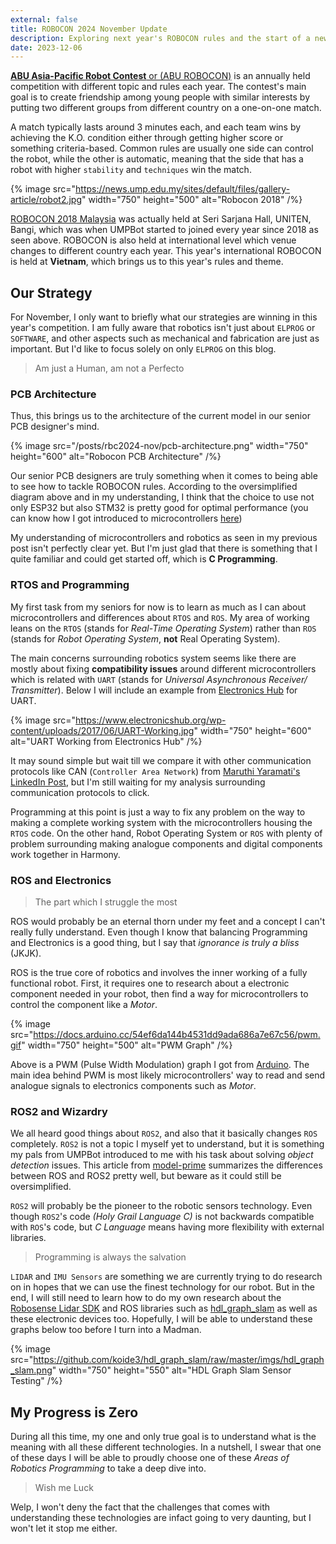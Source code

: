 ```yaml
---
external: false
title: ROBOCON 2024 November Update
description: Exploring next year's ROBOCON rules and the start of a new Project
date: 2023-12-06
---
```


[**ABU Asia-Pacific Robot Contest** or (ABU ROBOCON)](https://en.wikipedia.org/wiki/ABU_Robocon) is an annually held competition with different topic and rules each year. The contest's main goal is to create friendship among young people with similar interests by putting two different groups from different country on a one-on-one match.


A match typically lasts around 3 minutes each, and each team wins by achieving the K.O. condition either through getting higher score or something criteria-based. Common rules are usually one side can control the robot, while the other is automatic, meaning that the side that has a robot with higher `stability` and `techniques` win the match. 

{% image src="https://news.ump.edu.my/sites/default/files/gallery-article/robot2.jpg" width="750" height="500" alt="Robocon 2018" /%}

[ROBOCON 2018 Malaysia](https://news.ump.edu.my/awards/umpbot-competed-robocon-2018) was actually held at Seri Sarjana Hall, UNITEN, Bangi, which was when UMPBot started to joined every year since 2018 as seen above. ROBOCON is also held at international level which venue changes to different country each year. This year's international ROBOCON is held at **Vietnam**, which brings us to this year's rules and theme.

## Our Strategy

For November, I only want to briefly what our strategies are winning in this year's competition. I am fully aware that robotics isn't just about `ELPROG` or `SOFTWARE`, and other aspects such as mechanical and fabrication are just as important. But I'd like to focus solely on only `ELPROG` on this blog. 

> Am just a Human, am not a Perfecto

### PCB Architecture

Thus, this brings us to the architecture of the current model in our senior PCB designer's mind. 

{% image src="/posts/rbc2024-nov/pcb-architecture.png" width="750" height="600" alt="Robocon PCB Architecture" /%}

Our senior PCB designers are truly something when it comes to being able to see how to tackle ROBOCON rules. According to the oversimplified diagram above and in my understanding, I think that the choice to use not only ESP32 but also STM32 is pretty good for optimal performance (you can know how I got introduced to microcontrollers [here](/posts/chaotic-encounter-with-robotics))

My understanding of microcontrollers and robotics as seen in my previous post isn't perfectly clear yet. But I'm just glad that there is something that I quite familiar and could get started off, which is **C Programming**.

### RTOS and Programming

My first task from my seniors for now is to learn as much as I can about microcontrollers and differences about `RTOS` and `ROS`. My area of working leans on the `RTOS` (stands for _Real-Time Operating System_) rather than `ROS` (stands for _Robot Operating System_, **not** Real Operating System).

The main concerns surrounding robotics system seems like there are mostly about fixing **compatibility issues** around different microcontrollers which is related with `UART` (stands for _Universal Asynchronous Receiver/ Transmitter_). Below I will include an example from [Electronics Hub](https://www.electronicshub.org/basics-uart-communication/) for UART. 

{% image src="https://www.electronicshub.org/wp-content/uploads/2017/06/UART-Working.jpg" width="750" height="600" alt="UART Working from Electronics Hub" /%}

It may sound simple but wait till we compare it with other communication protocols like CAN (`Controller Area Network`) from [Maruthi Yaramati's LinkedIn Post](https://www.linkedin.com/pulse/controller-area-networkcan-vs-other-communication-maruthi-yaramati), but I'm still waiting for my analysis surrounding communication protocols to click.

Programming at this point is just a way to fix any problem on the way to making a complete working system with the microcontrollers housing the `RTOS` code. On the other hand, Robot Operating System or `ROS` with plenty of problem surrounding making analogue components and digital components work together in Harmony.

### ROS and Electronics

> The part which I struggle the most

ROS would probably be an eternal thorn under my feet and a concept I can't really fully understand. Even though I know that balancing Programming and Electronics is a good thing, but I say that _ignorance is truly a bliss_ (JKJK).

ROS is the true core of robotics and involves the inner working of a fully functional robot. First, it requires one to research about a electronic component needed in your robot, then find a way for microcontrollers to control the component like a _Motor_.

{% image src="https://docs.arduino.cc/54ef6da144b4531dd9ada686a7e67c56/pwm.gif" width="750" height="500" alt="PWM Graph" /%}

Above is a PWM (Pulse Width Modulation) graph I got from [Arduino](https://docs.arduino.cc/learn/microcontrollers/analog-output). The main idea behind PWM is most likely microcontrollers' way to read and send analogue signals to electronics components such as _Motor_.

### ROS2 and Wizardry

We all heard good things about `ROS2`, and also that it basically changes `ROS` completely. `ROS2` is not a topic I myself yet to understand, but it is something my pals from UMPBot introduced to me with his task about solving _object detection_ issues. This article from [model-prime](https://www.model-prime.com/blog/ros-1-vs-ros-2-what-are-the-biggest-differences) summarizes the differences between ROS and ROS2 pretty well, but beware as it could still be oversimplified.

`ROS2` will probably be the pioneer to the robotic sensors technology. Even though `ROS2`'s code _(Holy Grail Language C)_ is not backwards compatible with `ROS`'s code, but _C Language_ means having more flexibility with external libraries.

> Programming is always the salvation

`LIDAR` and `IMU Sensors` are something we are currently trying to do research on in hopes that we can use the finest technology for our robot. But in the end, I will still need to learn how to do my own research about the [Robosense Lidar SDK](https://github.com/RoboSense-LiDAR/rslidar_sdk) and ROS libraries such as [hdl_graph_slam](https://github.com/koide3/hdl_graph_slam) as well as these electronic devices too. Hopefully, I will be able to understand these graphs below too before I turn into a Madman.

{% image src="https://github.com/koide3/hdl_graph_slam/raw/master/imgs/hdl_graph_slam.png" width="750" height="550" alt="HDL Graph Slam Sensor Testing" /%}

## My Progress is Zero

During all this time, my one and only true goal is to understand what is the meaning with all these different technologies. In a nutshell, I swear that one  of these days I will be able to proudly choose one of these _Areas of Robotics Programming_ to take a deep dive into. 

> Wish me Luck

Welp, I won't deny the fact that the challenges that comes with understanding these technologies are infact going to very daunting, but I won't let it stop me either.